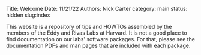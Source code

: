 Title: Welcome
Date: 11/21/22
Authors: Nick Carter
category: main
status: hidden
slug:index


This website is a repository of tips and HOWTOs assembled by the members of the Eddy and Rivas Labs at Harvard.  It is not a good place to find documentation on our labs' software packages.  For that, please see the documentation PDFs and man pages that are included with each package.
